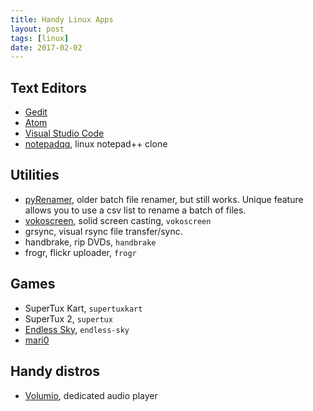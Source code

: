 ```yaml
---
title: Handy Linux Apps
layout: post
tags: [linux]
date: 2017-02-02
---
```


## Text Editors

- [Gedit](https://evanwill.github.io/_drafts/notes/gedit-editor.html) 
- [Atom](https://atom.io/)
- [Visual Studio Code](https://code.visualstudio.com/)
- [notepadqq](http://notepadqq.altervista.org/wp/), linux notepad++ clone

## Utilities

- [pyRenamer](https://launchpad.net/pyrenamer), older batch file renamer, but still works. Unique feature allows you to use a csv list to rename a batch of files. 
- [vokoscreen](http://packages.ubuntu.com/zesty/vokoscreen), solid screen casting, `vokoscreen`
- grsync, visual rsync file transfer/sync.
- handbrake, rip DVDs, `handbrake`
- frogr, flickr uploader, `frogr`

## Games

- SuperTux Kart, `supertuxkart`
- SuperTux 2, `supertux`
- [Endless Sky](https://endless-sky.github.io/), `endless-sky`
- [mari0](http://stabyourself.net/mari0/#download)

## Handy distros

- [Volumio](https://volumio.org/), dedicated audio player

